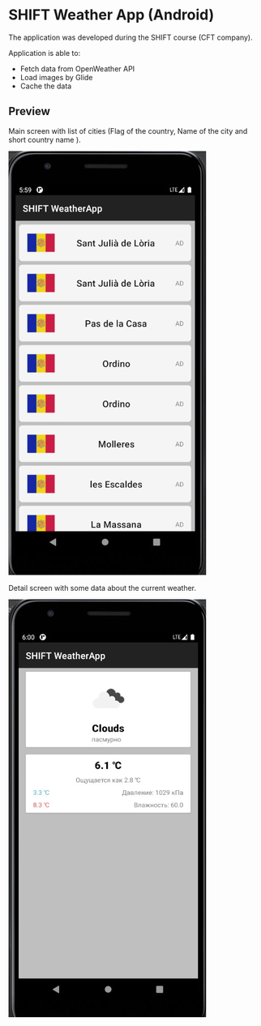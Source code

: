 # SHIFT Weather App (Android)
The application was developed during the SHIFT course (CFT company).

Application is able to:
* Fetch data from OpenWeather API
* Load images by Glide
* Cache the data


## Preview
Main screen with list of cities (Flag of the country, Name of the city and short country name ).

![MainScreen Preview](/imgs/mainscreen.jpg)


Detail screen with some data about the current weather.

![DetailScreen Preview](/imgs/detailscreen.jpg)


